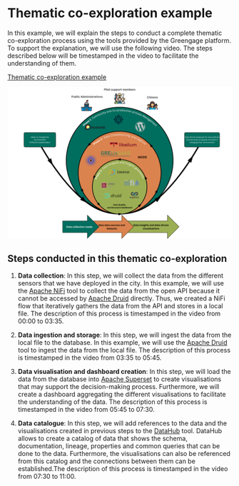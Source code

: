 # Thematic co-exploration example

In this example, we will explain the steps to conduct a complete thematic co-exploration process using the tools provided by the Greengage platform. To support the explanation, we will use the following video. The steps described below will be timestamped in the video to facilitate the understanding of them.

[Thematic co-exploration example](https://aitonline.sharepoint.com/:v:/r/sites/HEUGREENGAGE337/Shared%20Documents/WP4%20CO%20enabling%20infrastructure%20and%20interoperable/GREEN%20Engine/Sprint3/DEMO_GreengageDatamanager.mp4?csf=1&web=1&e=Yh7rDm)

[![Citizen Observer Journey](./assets/citizen_observer_journey.png)](https://www.youtube.com/watch?v=6VZLyuLVSPQ)


## Steps conducted in this thematic co-exploration

1. **Data collection**: In this step, we will collect the data from the different sensors that we have deployed in the city. In this example, we will use the [Apache NiFi](https://nifi.16.171.94.204.nip.io/nifi) tool to collect the data from the open API because it cannot be accessed by [Apache Druid](https://druid.16.171.94.204.nip.io/) directly. Thus, we created a NiFi flow that iteratively gathers the data from the API and stores in a local file. The description of this process is timestamped in the video from 00:00 to 03:35.

2. **Data ingestion and storage**: In this step, we will ingest the data from the local file to the database. In this example, we will use the [Apache Druid](https://druid.16.171.94.204.nip.io/) tool to ingest the data from the local file. The description of this process is timestamped in the video from 03:35 to 05:45.

3. **Data visualisation and dashboard creation**: In this step, we will load the data from the database into [Apache Superset](https://superset.16.171.94.204.nip.io/) to create visualisations that may support the decision-making process. Furthermore, we will create a dashboard aggregating the different visualisations to facilitate the understanding of the data. The description of this process is timestamped in the video from 05:45 to 07:30.

4. **Data catalogue**: In this step, we will add references to the data and the visualisations created in previous steps to the [DataHub](https://datahub.16.171.94.204.nip.io/) tool. DataHub allows to create a catalog of data that shows the schema, documentation, lineage, properties and common queries that can be done to the data. Furthermore, the visualisations can also be referenced from this catalog and the connections between them can be established.The description of this process is timestamped in the video from 07:30 to 11:00.